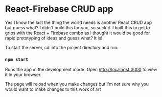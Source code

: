 # React-Firebase CRUD app

Yes I know the last the thing the world needs is another React CRUD app but guess what? I didn't build this for you, so suck it.
I built this to get to grips with the React + Firebase combo as I thought it would be good for rapid prototyping of ideas and guess what? It is!


To start the server, cd into the project directory and run:

### `npm start`

Runs the app in the development mode. Open [http://localhost:3000](http://localhost:3000) to view it in your browser.

The page will reload when you make changes but I'm not sure why you would want to make changes to this work of art
